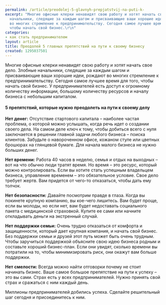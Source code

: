 ```yaml
---
permalink: /article/preodolej-5-glavnyh-prepjatstvij-na-puti-k-
excerpt: "Многие офисные клерки ненавидят свою работу и хотят начать свое дело. Злобные
  начальники, следящие за каждым шагом и присваивающие ваши хорошие идеи, рождают
  во многих стремление к предпринимательству. Сегодня самое лучшее время для того,
  чтобы начать свой бизнес.\r\n"
categories:
- как стать предпринимателем
layout: article
title: Преодолей 5 главных препятствий на пути к своему бизнесу
created: 1295037501
---
```

<!--break-->
<p>Многие офисные клерки ненавидят свою работу и хотят начать свое дело. Злобные начальники, следящие за каждым шагом и присваивающие ваши хорошие идеи, рождают во многих стремление к предпринимательству. Сегодня самое лучшее время для того, чтобы начать свой бизнес. У предпринимателей есть доступ к огромному количеству информации, большому количеству ресурсов и началу бизнеса с небольшим капиталом.</p>

<h4>5 препятствий, которые нужно преодолеть на пути к своему делу</h4>

<p><b>Нет денег:</b> Отсутствие стартового капитала – наиболее частая проблема, о которой можно услышать, когда речь идет о создании своего дела. На самом деле ключ к тому, чтобы добиться всего с нуля заключается в решении главной задачи любого бизнеса – поиска клиентов. Забудьте о навороченном офисе, кожаном стуле или цветных брошюрах на глянцевой бумаге. Для начала малого бизнеса не нужно больших денег.</p>

<p><b>Нет времени:</b> Работа 40 часов в неделю, семья и отдых на выходных – вот на что обычно люди тратят время. Но время – это ресурс, который можно контролировать. Если вы хотите стать успешным владельцем бизнеса, управление временем – это обязательное условие. Свое дело требует жертв. Вам придется от чего-то отказаться, чтобы дать ему толчок.</p>

<p><b>Нет безопасности:</b> Давайте посмотрим правде в глаза. Когда вы покинете крупную компанию, вы кое-чего лишитесь. Вам будет проще, если вы молоды, но если нет, вам будет недоставать социального пакета с медицинской страховкой. Купите ее сами или начните откладывать деньги на экстренный случай.</p>

<p><b>Нет поддержки семьи:</b> Очень трудно отказаться от комфорта и защищенности, который дает крупная компания, и начать свой бизнес. Без поддержки семьи и друзей этот путь может быть очень трудным. Чтобы заручиться поддержкой объясните свою идею бизнеса родным и составьте хороший бизнес-план. Если они увидят, сколько времени вы потратили на то, чтобы минимизировать риск, они окажут вам больше поддержки.</p>

<p><b>Нет смелости:</b> Всегда можно найти отговорки почему не стоит начинать бизнес. Ваше самое большое препятствие на пути к успеху – это вы сами. Страх есть у всех предпринимателей. Нужно принять свой страх и сражаться с ним каждый день.</p>

<p>Миллионы предпринимателей добились успеха. Сделайте решительный шаг сегодня и присоединитесь к ним.</p>
